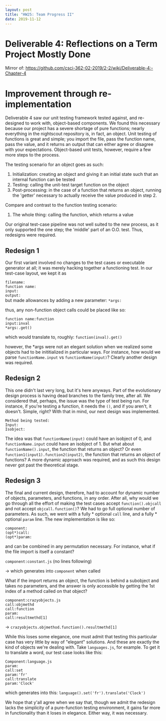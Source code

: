 ```yaml
---
layout: post
title: "HW25: Team Progress II"
date: 2019-11-12
---
```


# Deliverable 4: Reflections on a Term Project Mostly Done
Mirror of: <https://github.com/csci-362-02-2019/2-2/wiki/Deliverable-4:-Chapter-4>

# Improvement through re-implementation

Deliverable 4 saw our unit testing framework tested against, and re-designed to work with, object-based components. We found this necessary because our project has a severe shortage of pure functions; nearly everything in the nightscout repository is, in fact, an object. Unit testing of functions is great and simple; you import the file, pass the function name, pass the value, and it returns an output that can either agree or disagree with your expectations. Object-based unit tests, however, require a few more steps to the process.

The testing scenario for an object goes as such:
1. Initialization: creating an object and giving it an initial state such that an internal function can be tested
2. Testing: calling the unit-test target function on the object
3. Post-processing: in the case of a function that returns an object, running the 'getter' necessary to actually receive the value produced in step 2.

Compare and contrast to the function testing scenario:
1. The whole thing: calling the function, which returns a value

Our original test-case pipeline was not well suited to the new process, as it only supported the one step; the 'middle' part of an O.O. test. Thus, redesigns were required.

## Redesign 1

Our first variant involved no changes to the test cases or executable generator at all; it was merely hacking together a functioning test. In our test-case layout, we kept it as 

`filename:`  
`function name:`  
`input:`  
`output:`  
but made allowances by adding a new parameter: `*args:`  

thus, any non-function object calls could be placed like so:

`function name:function`  
`input:inval`  
`*args:.get()`  

which would translate to, roughly: `function(inval).get()`  

however, the *args were not an elegant solution when we realized some objects had to be inititialized in particular ways. For instance, how would we parse `functionName.input` vs `functionName(input)`? Clearly another design was required.

## Redesign 2

This one didn't last very long, but it's here anyways. Part of the evolutionary design process is having dead branches to the family tree, after all. We considered that, perhaps, the issue was the type of test being run. For instance, if you're testing a function, it needs the `()`, and if you aren't, it doesn't. Simple, right? With that in mind, our next design was implemented.

`Method being tested:`  
`Input:`  
`Isobject:`  

The idea was that `functionName(input)` could have an isobject of 0, and `functionName.input` could have an isobject of 1.
But what about `functionName().input`, the function that returns an object? Or even `function1(input1).function2(input2)`, the function that returns an object of functions? A more dynamic approach was required, and as such this design never got past the theoretical stage.

## Redesign 3

The final and current design, therefore, had to account for dynamic number of objects, parameters, and functions, in any order. After all, why would we go through all the effort of making the test cases accept `function().objcall` and not accept `objcall.function()`? We had to go full optional number of parameters. As such, we went with a fully * optional `call` line, and a fully * optional `param` line. The new implementation is like so:

`component:`  
`(opt*)call:`  
`(opt*)param:`  

and can be combined in any permutation necessary. For instance, what if the file import is itself a constant?

`component:constant.js` (no lines following)  

-> which generates into `component` when called

What if the import returns an object, the function is behind a subobject and takes no parameters, and the answer is only accessible by getting the 1st index of a method called on that object?

`component:crazyobjects.js`  
`call:objmethd`  
`call:function`  
`param:`  
`call:resultmethd[1]`  

-> `crazyobjects.objmethod.function().resultmethd[1]`  

While this loses some elegance, one must admit that testing this particular case has very little by way of "elegant" solutions. And these are exactly the kind of objects we're dealing with. Take `languages.js`, for example. To get it to translate a word, our test case looks like this:

`Component:language.js`  
`param:`  
`call:set`  
`param:'fr'`  
`call:translate`  
`param:'Clock'`  

which generates into this:
`language().set('fr').translate('Clock')`  

We hope that y'all agree when we say that, though we admit the redesign lacks the simplicity of a pure-function testing environment, it gains far more in functionality than it loses in elegance. Either way, it was necessary.
